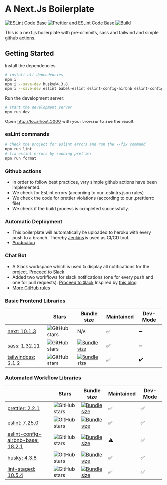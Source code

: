 # A Next.Js Boilerplate

[![ESLint Code Base](https://github.com/SeGl1990/next-sass-tailwind-boilerplate/actions/workflows/eslint.yml/badge.svg)](https://github.com/SeGl1990/next-sass-tailwind-boilerplate/actions/workflows/eslint.yml)
[![Prettier and ESLint Code Base](https://github.com/SeGl1990/next-sass-tailwind-boilerplate/actions/workflows/prettier.yml/badge.svg)](https://github.com/SeGl1990/next-sass-tailwind-boilerplate/actions/workflows/prettier.yml)
[![Build](https://github.com/SeGl1990/next-sass-tailwind-boilerplate/actions/workflows/build.yml/badge.svg)](https://github.com/SeGl1990/next-sass-tailwind-boilerplate/actions/workflows/build.yml)

This is a next.js boilerplate with pre-commits, sass and tailwind and simple github actions.

## Getting Started

Install the dependencies

```bash
# install all dependencies
npm i
npm i --save-dev husky@4.3.8
npm i --save-dev eslint babel-eslint eslint-config-airbnb eslint-config-prettier eslint-plugin-import eslint-plugin-jsx-a11y eslint-plugin-prettier eslint-plugin-react eslint-plugin-react-hooks prettier @commitlint/cli lint-staged
```

Run the development server:

```bash
# start the development server
npm run dev
```

Open [http://localhost:3000](http://localhost:3000) with your browser to see the result.

### esLint commands

```bash
# check the project for eslint errors and run the --fix command
npm run lint
# fix eslint errors by running prettier
npm run format
```

### Github actions

- In order to follow best practices, very simple github actions have been implemented.
- We check for EsLint errors (according to our .eslintrs.json rules)
- We check the code for prettier violations (according to our .prettierrc file)
- We check if the build process is completed successfully.

### Automatic Deployment

- This boilerplate will automatically be uploaded to heroku with every push to a branch. Thereby [Jenkins](http://localhost:8080) is used as CI/CD tool.
- [Production](https://next-sass-tailwind.herokuapp.com/)

### Chat Bot

- A Slack workspace which is used to display all notifications for the project. [Proceed to Slack](https://github-demoworkspace.slack.com/archives/C01V6GF9MM5)
- Added two workflows for slack notifications (one for every push and one for pull requests). [Proceed to Slack](https://github-demoworkspace.slack.com/archives/C020479G19T) Inspired by [this blog](https://spacejelly.dev/posts/how-to-use-github-actions-to-automate-tests-and-slack-notifications/)
- [More GitHub rules](https://docs.github.com/en/actions/reference/context-and-expression-syntax-for-github-actions#contexts)

### Basic Frontend Libraries

|                                                                 | Stars                                                                                            | Bundle size                                                                                                                                   | Maintained | Dev- Mode |
| --------------------------------------------------------------- | ------------------------------------------------------------------------------------------------ | --------------------------------------------------------------------------------------------------------------------------------------------- | ---------- | --------- |
| [next: 10.1.3](https://www.npmjs.com/package/next)              | ![GitHub stars](https://img.shields.io/github/stars/vercel/next.js.svg?label=%F0%9F%8C%9F)       | N/A                                                                                                                                           | ✅         | ➖        |
| [sass: 1.32.11](https://www.npmjs.com/package/sass)             | ![GitHub stars](https://img.shields.io/github/stars/sass/dart-sass.svg?label=%F0%9F%8C%9F)       | [![Bundle size](https://badgen.net/bundlephobia/minzip/sass/?label=%F0%9F%92%BE)](https://bundlephobia.com/result?p=sass@1.32.11)             | ✅         | ➖        |
| [tailwindcss: 2.1.2](https://www.npmjs.com/package/tailwindcss) | ![GitHub stars](https://img.shields.io/github/stars/tailwindlabs/tailwindcss?label=%F0%9F%8C%9F) | [![Bundle size](https://badgen.net/bundlephobia/minzip/tailwindcss/?label=%F0%9F%92%BE)](https://bundlephobia.com/result?p=tailwindcss@2.1.2) | ✅         | ✔️        |

### Automated Workflow Libraries

|                                                                                              | Stars                                                                                          | Bundle size                                                                                                                                                                | Maintained | Dev- Mode |
| -------------------------------------------------------------------------------------------- | ---------------------------------------------------------------------------------------------- | -------------------------------------------------------------------------------------------------------------------------------------------------------------------------- | ---------- | --------- |
| [prettier: 2.2.1](https://www.npmjs.com/package/prettier)                                    | ![GitHub stars](https://img.shields.io/github/stars/prettier/prettier.svg?label=%F0%9F%8C%9F)  | [![Bundle size](https://badgen.net/bundlephobia/minzip/prettier/?label=%F0%9F%92%BE)](https://bundlephobia.com/result?p=prettier@2.2.1)                                    | ✅         | ✅        |
| [eslint: 7.25.0](https://www.npmjs.com/package/eslint)                                       | ![GitHub stars](https://img.shields.io/github/stars/eslint/eslint.svg?label=%F0%9F%8C%9F)      | [![Bundle size](https://badgen.net/bundlephobia/minzip/eslint/?label=%F0%9F%92%BE)](https://bundlephobia.com/result?p=eslint@7.25.0)                                       | ✅         | ✅        |
| [eslint-config-airbnb-base: 18.2.1](https://www.npmjs.com/package/eslint-config-airbnb-base) | ![GitHub stars](https://img.shields.io/github/stars/airbnb/javascript.svg?label=%F0%9F%8C%9F)  | [![Bundle size](https://badgen.net/bundlephobia/minzip/eslint-config-airbnb-base/?label=%F0%9F%92%BE)](https://bundlephobia.com/result?p=eslint-config-airbnb-base@18.2.1) | ⚠️         | ✅        |
| [husky: 4.3.8](https://www.npmjs.com/package/husky)                                          | ![GitHub stars](https://img.shields.io/github/stars/typicode/husky.svg?label=%F0%9F%8C%9F)     | [![Bundle size](https://badgen.net/bundlephobia/minzip/husky?label=%F0%9F%92%BE)](https://bundlephobia.com/result?p=husky)                                                 | ✅         | ✅        |
| [lint-staged: 10.5.4](https://www.npmjs.com/package/lint-staged)                             | ![GitHub stars](https://img.shields.io/github/stars/okonet/lint-staged.svg?label=%F0%9F%8C%9F) | [![Bundle size](https://badgen.net/bundlephobia/minzip/lint-staged?label=%F0%9F%92%BE)](https://bundlephobia.com/result?p=lint-staged@10.5.4)                              | ✅         | ✅        |
